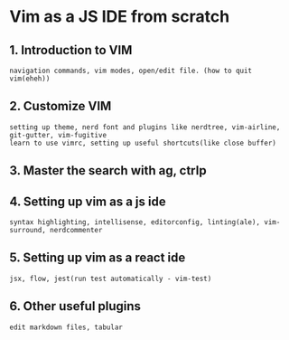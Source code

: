 # Vim as a JS IDE from scratch

## 1. Introduction to VIM
	navigation commands, vim modes, open/edit file. (how to quit vim(eheh))

## 2. Customize VIM
	setting up theme, nerd font and plugins like nerdtree, vim-airline, git-gutter, vim-fugitive
	learn to use vimrc, setting up useful shortcuts(like close buffer)

## 3. Master the search with ag, ctrlp

## 4. Setting up vim as a js ide
	syntax highlighting, intellisense, editorconfig, linting(ale), vim-surround, nerdcommenter

## 5. Setting up vim as a react ide
	jsx, flow, jest(run test automatically - vim-test)

## 6. Other useful plugins
	edit markdown files, tabular
